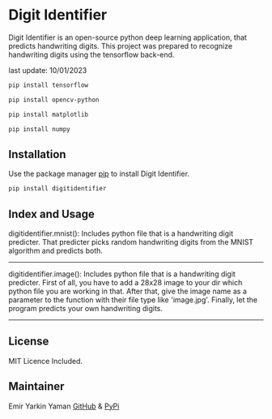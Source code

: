 # Digit Identifier

Digit Identifier is an open-source python deep learning application, that predicts handwriting digits. This project was prepared to recognize handwriting digits using the tensorflow back-end.

last update: 10/01/2023

```bash
pip install tensorflow
```

```bash
pip install opencv-python
```

```bash
pip install matplotlib
```

```bash
pip install numpy
```

## Installation

Use the package manager [pip](https://pip.pypa.io/en/stable/) to install Digit Identifier.

```bash
pip install digitidentifier
```

## Index and Usage

digitidentifier.mnist():
Includes python file that is a handwriting digit predicter. 
That predicter picks random handwriting digits from the MNIST algorithm and predicts both.
***
digitidentifier.image():
Includes python file that is a handwriting digit predicter. 
First of all, you have to add a 28x28 image to your dir which python file you are working in that.
After that, give the image name as a parameter to the function with their file type like 'image.jpg'. 
Finally, let the program predicts your own handwriting digits.
***

## License

MIT Licence Included.

## Maintainer

Emir Yarkin Yaman
[GitHub](https://github.com/weinoose) & [PyPi](https://pypi.org/user/weinoose/)
